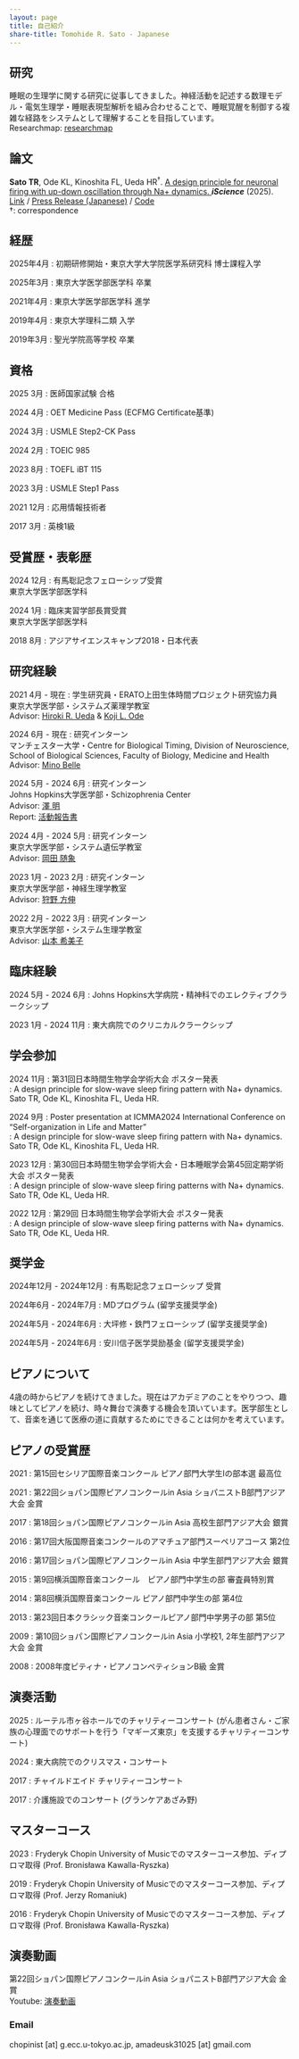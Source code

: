 ```yaml
---
layout: page
title: 自己紹介
share-title: Tomohide R. Sato - Japanese
---
```


## 研究
睡眠の生理学に関する研究に従事してきました。神経活動を記述する数理モデル・電気生理学・睡眠表現型解析を組み合わせることで、睡眠覚醒を制御する複雑な経路をシステムとして理解することを目指しています。<br>
Researchmap: <ins>[researchmap](https://researchmap.jp/TomoRS)</ins><br>

## 論文

**Sato TR<sup></sup>**, Ode KL<sup></sup>, Kinoshita FL<sup></sup>, Ueda HR<sup>&dagger;</sup>.
<ins>A design principle for neuronal firing with up-down oscillation through Na+ dynamics. </ins>
***iScience*** (2025). 
<ins>[Link](https://www.sciencedirect.com/science/article/pii/S2589004222001432)</ins> / <ins>[Press Release (Japanese)](https://www.u-tokyo.ac.jp/content/400255946.pdf)</ins> / <ins>[Code](https://github.com/TomoRS-Med/Na_paper)</ins><br>
&dagger;: correspondence


## 経歴
2025年4月
: 初期研修開始・東京大学大学院医学系研究科 博士課程入学

2025年3月
: 東京大学医学部医学科 卒業

2021年4月
: 東京大学医学部医学科 進学

2019年4月
: 東京大学理科二類 入学

2019年3月
: 聖光学院高等学校 卒業

## 資格
2025 3月
: 医師国家試験 合格 <br>

2024 4月
: OET Medicine Pass (ECFMG Certificate基準) <br>

2024 3月
: USMLE Step2-CK Pass<br>

2024 2月
: TOEIC 985<br>

2023 8月
: TOEFL iBT 115<br>

2023 3月
: USMLE Step1 Pass<br>

2021 12月
: 応用情報技術者<br>

2017 3月
: 英検1級<br>

## 受賞歴・表彰歴
2024 12月
: 有馬聡記念フェローシップ受賞<br>
東京大学医学部医学科

2024 1月
: 臨床実習学部長賞受賞<br>
東京大学医学部医学科

2018 8月
: アジアサイエンスキャンプ2018・日本代表


## 研究経験
2021 4月 - 現在
: 学生研究員・ERATO上田生体時間プロジェクト研究協力員<br>
東京大学医学部・システムズ薬理学教室<br>
Advisor: <ins>[Hiroki R. Ueda](https://sys-pharm.m.u-tokyo.ac.jp/joinus-e.html)</ins> & <ins>[Koji L. Ode](https://sys-pharm.m.u-tokyo.ac.jp/joinus-e.html)</ins>

2024 6月 - 現在
: 研究インターン<br>
マンチェスター大学・Centre for Biological Timing, Division of Neuroscience, School of Biological Sciences, Faculty of Biology, Medicine and Health<br>
Advisor: <ins>[Mino Belle](https://research.manchester.ac.uk/en/persons/mino-belle)</ins>

2024 5月 - 2024 6月
: 研究インターン<br>
Johns Hopkins大学医学部・Schizophrenia Center<br>
Advisor: <ins>[澤 明](https://profiles.hopkinsmedicine.org/provider/akira-sawa/2777051)</ins><br>
Report: <ins>[活動報告書](https://d1a05d1c-d66a-4058-8c64-2aa8418c1d97.usrfiles.com/ugd/d1a05d_dd16de7a20c44d74922b167d6204b164.pdf)</ins>

2024 4月 - 2024 5月
: 研究インターン<br>
東京大学医学部・システム遺伝学教室<br>
Advisor: <ins>[岡田 随象](https://genome.m.u-tokyo.ac.jp/tools.html)</ins>

2023 1月 - 2023 2月
: 研究インターン<br>
東京大学医学部・神経生理学教室<br>
Advisor: <ins>[狩野 方伸](https://plaza.umin.ac.jp/~neurophy/Kano_Lab_j/Members_j.html)</ins>

2022 2月 - 2022 3月
: 研究インターン<br>
東京大学医学部・システム生理学教室<br>
Advisor: <ins>[山本 希美子](https://square.umin.ac.jp/bme/Member.html)</ins>


## 臨床経験
2024 5月 - 2024 6月
: Johns Hopkins大学病院・精神科でのエレクティブクラークシップ<br>

2023 1月 - 2024 11月
: 東大病院でのクリニカルクラークシップ<br>


## 学会参加
2024 11月 
: 第31回日本時間生物学会学術大会 ポスター発表<br>
: A design principle for slow-wave sleep firing pattern with Na+ dynamics. Sato TR, Ode KL, Kinoshita FL, Ueda HR.<br>

2024 9月 
: Poster presentation at ICMMA2024 International Conference on “Self-organization in Life and Matter”<br>
: A design principle for slow-wave sleep firing pattern with Na+ dynamics. Sato TR, Ode KL, Kinoshita FL, Ueda HR.<br>

2023 12月 
: 第30回日本時間生物学会学術大会・日本睡眠学会第45回定期学術大会 ポスター発表<br>
: A design principle of slow-wave sleep firing patterns with Na+ dynamics. Sato TR, Ode KL, Ueda HR.<br>

2022 12月
: 第29回 日本時間生物学会学術大会 ポスター発表<br>
: A design principle of slow-wave sleep firing patterns with Na+ dynamics. Sato TR, Ode KL, Ueda HR.<br>


## 奨学金
2024年12月 - 2024年12月
: 有馬聡記念フェローシップ 受賞

2024年6月 - 2024年7月
: MDプログラム (留学支援奨学金)

2024年5月 - 2024年6月
: 大坪修・鉄門フェローシップ (留学支援奨学金)

2024年5月 - 2024年6月
: 安川信子医学奨励基金 (留学支援奨学金) 


## ピアノについて
4歳の時からピアノを続けてきました。現在はアカデミアのことをやりつつ、趣味としてピアノを続け、時々舞台で演奏する機会を頂いています。医学部生として、音楽を通じて医療の道に貢献するためにできることは何かを考えています。

## ピアノの受賞歴
2021
: 第15回セシリア国際音楽コンクール ピアノ部門大学生Ⅰの部本選 最高位
<br>

2021
: 第22回ショパン国際ピアノコンクールin Asia ショパニストB部門アジア大会 金賞
<br>

2017
: 第18回ショパン国際ピアノコンクールin Asia 高校生部門アジア大会 銀賞
<br>

2016
: 第17回大阪国際音楽コンクールのアマチュア部門スーペリアコース 第2位
<br>

2016
: 第17回ショパン国際ピアノコンクールin Asia 中学生部門アジア大会 銀賞
<br>

2015
: 第9回横浜国際音楽コンクール　ピアノ部門中学生の部 審査員特別賞
<br>

2014
: 第8回横浜国際音楽コンクール ピアノ部門中学生の部 第4位
<br>

2013
: 第23回日本クラシック音楽コンクールピアノ部門中学男子の部 第5位
<br>

2009
: 第10回ショパン国際ピアノコンクールin Asia 小学校1, 2年生部門アジア大会 金賞
<br>

2008
: 2008年度ピティナ・ピアノコンペティションB級 金賞
<br>


## 演奏活動
2025
: ルーテル市ヶ谷ホールでのチャリティーコンサート (がん患者さん・ご家族の心理面でのサポートを行う「マギーズ東京」を支援するチャリティーコンサート)
<br>

2024
: 東大病院でのクリスマス・コンサート 
<br>

2017
: チャイルドエイド チャリティーコンサート
<br>

2017
: 介護施設でのコンサート (グランケアあざみ野)
<br>


## マスターコース
2023
: Fryderyk Chopin University of Musicでのマスターコース参加、ディプロマ取得 (Prof. Bronisława Kawalla-Ryszka)
<br>

2019
: Fryderyk Chopin University of Musicでのマスターコース参加、ディプロマ取得 (Prof. Jerzy Romaniuk)
<br>

2016
: Fryderyk Chopin University of Musicでのマスターコース参加、ディプロマ取得 (Prof. Bronisława Kawalla-Ryszka)
<br>


## 演奏動画
第22回ショパン国際ピアノコンクールin Asia ショパニストB部門アジア大会 金賞<br>
Youtube: <ins>[演奏動画](https://www.youtube.com/watch?v=6tgS6vIekGo)</ins>


### Email
chopinist [at] g.ecc.u-tokyo.ac.jp, amadeusk31025 [at] gmail.com

